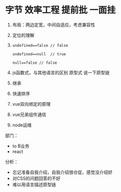 # 字节 效率工程 提前批 一面挂

1. 布局：两边定宽，中间自适应，考虑兼容性

2. 定位的理解

3. `undefined==false // false`

   `undefined==null  // true`

   `null==false // false`

4. js函数式，与其他语言的区别 原型式 说一下原型链

5. 继承

6. 快速排序

7. vue双向绑定的原理

8. vue兄弟组件通信

9. node运维

部门：

* to B业务
* react

分析：

* 忘记准备自我介绍，自我介绍很仓促，感觉没介绍好
* 对CSS的问题回答的不好
* 难以用语言描述原型链